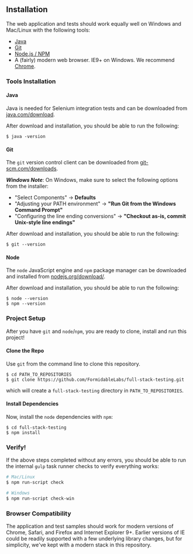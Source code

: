 Installation
------------

The web application and tests should work equally well on Windows and Mac/Linux
with the following tools:

* [Java](https://java.com)
* [Git](http://git-scm.com)
* [Node.js / NPM](http://nodejs.org/)
* A (fairly) modern web browser. IE9+ on Windows. We recommend
  [Chrome](http://www.google.com/chrome/).

### Tools Installation

#### Java

Java is needed for Selenium integration tests and can be downloaded from
[java.com/download](https://java.com/download).

After download and installation, you should be able to run the following:

```
$ java -version
```

#### Git

The `git` version control client can be downloaded from
[git-scm.com/downloads](http://git-scm.com/downloads).

***Windows Note***: On Windows, make sure to select the following options
from the installer:

* "Select Components" &rarr; **Defaults**
* "Adjusting your PATH environment" &rarr; **"Run Git from the Windows Command Prompt"**
* "Configuring the line ending conversions" &rarr; **"Checkout as-is, commit Unix-style line endings"**

After download and installation, you should be able to run the following:

```
$ git --version
```

#### Node

The `node` JavaScript engine and `npm` package manager can be downloaded and
installed from [nodejs.org/download/](http://nodejs.org/download/).

After download and installation, you should be able to run the following:

```
$ node --version
$ npm --version
```


### Project Setup

After you have `git` and `node`/`npm`, you are ready to clone, install and run
this project!

#### Clone the Repo

Use `git` from the command line to clone this repository.

```
$ cd PATH_TO_REPOSITORIES
$ git clone https://github.com/FormidableLabs/full-stack-testing.git
```

which will create a `full-stack-testing` directory in `PATH_TO_REPOSITORIES`.

#### Install Dependencies

Now, install the `node` dependencies with `npm`:

```
$ cd full-stack-testing
$ npm install
```


### Verify!

If the above steps completed without any errors, you should be able to run the
internal `gulp` task runner checks to verify everything works:

```sh
# Mac/Linux
$ npm run-script check

# Windows
$ npm run-script check-win
```


### Browser Compatibility

The application and test samples should work for modern versions of Chrome,
Safari, and Firefox and Internet Explorer 9+. Earlier versions of IE could
be readily supported with a few underlying library changes, but for simplicity,
we've kept with a modern stack in this repository.
